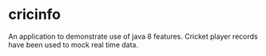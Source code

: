 cricinfo
========

An application to demonstrate use of java 8 features. Cricket player records have been used to mock real time data.
